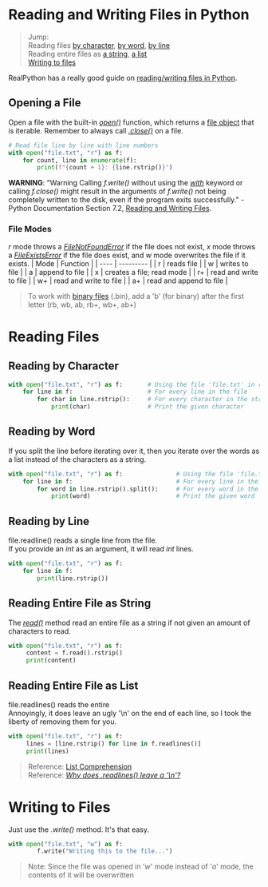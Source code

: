 # Reading and Writing Files in Python
> Jump: <br />
> Reading files [by character](https://github.com/EthanC2/Notes-and-Writeups/blob/main/Python/Using%20Files.md#reading-by-character), [by word](https://github.com/EthanC2/Notes-and-Writeups/blob/main/Python/Using%20Files.md#reading-by-word), [by line](https://github.com/EthanC2/Notes-and-Writeups/blob/main/Python/Using%20Files.md#reading-by-line) <br />
> Reading entire files as [a string](https://github.com/EthanC2/Notes-and-Writeups/blob/main/Python/Using%20Files.md#reading-entire-file-as-string), [a list](https://github.com/EthanC2/Notes-and-Writeups/blob/main/Python/Using%20Files.md#reading-entire-file-as-list) <br />
> [Writing to files](https://github.com/EthanC2/Notes-and-Writeups/blob/main/Python/Using%20Files.md#writing-to-files) <br />

RealPython has a really good guide on [reading/writing files in Python](https://realpython.com/read-write-files-python/).

## Opening a File
Open a file with the built-in [_open()_](https://www.w3schools.com/python/python_file_handling.asp) function, which returns a [file object](https://www.geeksforgeeks.org/file-objects-python/) that is iterable. Remember to always call [_.close()_](https://www.w3schools.com/python/ref_file_close.asp) on a file.

```Python
# Read file line by line with line numbers
with open("file.txt", "r") as f:
    for count, line in enumerate(f):
        print(f"{count + 1}: {line.rstrip()}")
```

**WARNING**: "Warning Calling _f.write()_ without using the [_with_](https://www.geeksforgeeks.org/with-statement-in-python/) keyword or calling _f.close()_ might result 
in the arguments of _f.write()_ not being completely written to the disk, even if the program exits successfully." -Python Documentation Section 7.2, [Reading and Writing Files](https://docs.python.org/3/tutorial/inputoutput.html#reading-and-writing-files).

### File Modes
_r_ mode throws a [_FileNotFoundError_](https://docs.python.org/3/library/exceptions.html#FileNotFoundError) if the file does not exist, _x_ mode throws a [_FileExistsError_](https://docs.python.org/3/library/exceptions.html#FileExistsError) if the file does exist, and _w_ mode overwrites the file if it exists.
| Mode | Function |
| ---- | --------- | 
| r | reads file |
| w | writes to file | 
| a | append to file |
| x | creates a file; read mode |
| r+ | read and write to file |
| w+ | read and write to file | 
| a+ | read and append to file |
> To work with [binary files](https://en.wikipedia.org/wiki/Binary_file) (.bin), add a 'b' (for binary) after the first letter (rb, wb, ab, rb+, wb+, ab+) <br />

# Reading Files

## Reading by Character
```Python
with open("file.txt", "r") as f:       # Using the file 'file.txt' in read mode
    for line in f:                     # For every line in the file
        for char in line.rstrip():     # For every character in the stripped line
            print(char)                # Print the given character
```

## Reading by Word
If you split the line before iterating over it, then you iterate over the words as a list instead of the characters as a string.

```Python
with open("file.txt", "r") as f:               # Using the file 'file.txt' in read mode
    for line in f:                             # For every line in the file
        for word in line.rstrip().split():     # For every word in the stripped line
            print(word)                        # Print the given word
```

## Reading by Line
file.readline() reads a single line from the file. <br />
If you provide an _int_ as an argument, it will read _int_ lines.

```Python     
with open("file.txt", "r") as f:
    for line in f:
        print(line.rstrip())
```

## Reading Entire File as String
The [_read()_](https://www.w3schools.com/python/ref_file_read.asp) method read an entire file as a string if not given
an amount of characters to read.

```Python
with open("file.txt", "r") as f:
     content = f.read().rstrip()
     print(content)
```

## Reading Entire File as List
file.readlines() reads the entire <br />
Annoyingly, it does leave an ugly '\\n' on the end of each line, so I took the liberty of removing them for you.

```Python
with open("file.txt", "r") as f:
     lines = [line.rstrip() for line in f.readlines()]
     print(lines)
```
> Reference: [List Comprehension](https://www.programiz.com/python-programming/list-comprehension) <br />
> Reference: [_Why does .readlines() leave a '\n'?_](https://www.python.org/dev/peps/pep-0259/)

# Writing to Files
Just use the _.write()_ method. It's that easy.

```Python
with open("file.txt", "w") as f:
        f.write("Writing this to the file...")  
```
> Note: Since the file was opened in '_w_' mode instead of '_a_' mode, the contents of it will be overwritten
